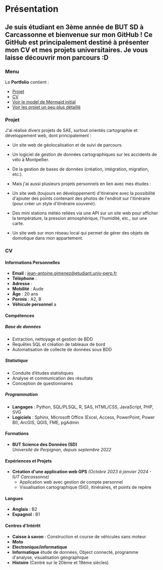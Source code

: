 # Présentation
Je suis étudiant en 3ème année de BUT SD à Carcassonne et bienvenue sur mon GitHub !
Ce GitHub est principalement destiné à présenter mon CV et mes projets universitaires. Je vous laisse découvrir mon parcours :D
---
### Menu

Le **Portfolio** contient :
- [Projet](#projet)
- [CV](#cv)
- [Voir le model de Mermaid initial](https://jean-antoine-gimenez.github.io/travaux/travaux.html)
- [Voir les projet un peu plus détaillé ](https://jean-antoine-gimenez.github.io/travaux/projet.html)

### Projet

J'ai réalisé divers projets de SAE, surtout orientés cartographie et développement web, dont principalement :

- Un site web de géolocalisation et de suivi de parcours.
- Un logiciel de gestion de données cartographiques sur les accidents de vélo à Montpellier.
- De la gestion de bases de données (création, intégration, migration, etc.).
- Mais j'ai aussi plusieurs projets personnels en lien avec mes études :

- Un site web (toujours en développement) d'itinéraire avec la possibilité d'ajouter des points contenant des photos de l'endroit sur l'itinéraire (pour créer un style d'itinéraire souvenir).
- Des mini stations météo reliées via une API sur un site web pour afficher la température, la pression atmosphérique, l'humidité, etc., sur une carte.
- Un site web sur mon réseau local qui permet de gérer des objets de domotique dans mon appartement.
### CV

#### Informations Personnelles

- **Email** : [jean-antoine.gimenez@etudiant.univ-perp.fr](mailto:jean-antoine.gimenez@etudiant.univ-perp.fr)
- **Téléphone** : 
- **Adresse** :
- **Mobilité** : Aude  
- **Âge** : 20 ans  
- **Permis** : A2, B  
- **Véhicule personnel**  a

#### Compétences

##### Base de données
- Extraction, nettoyage et gestion de BDD
- Requêtes SQL et création de tableaux de bord
- Automatisation de collecte de données sous BDD

##### Statistique
- Conduite d’études statistiques
- Analyse et communication des résultats
- Conception de questionnaires

##### Programmation
- **Langages** : Python, SQL/PLSQL, R, SAS, HTML/CSS, JavaScript, PHP, SVG
- **Logiciels** : Sphinx, Microsoft Office (Excel, Access, PowerPoint, Power BI), ArcGIS, QGIS, FME, pgAdmin

#### Formations

- **BUT Science des Données (SD)**  
  *Université de Perpignan, depuis septembre 2022*

#### Expériences et Projets

- **Création d'une application web GPS** *(Octobre 2023 à janvier 2024 - IUT Carcassonne)*  
  - Application web avec gestion de compte personnel  
  - Visualisation cartographique (SIG), itinéraires, et points de repère

#### Langues

- **Anglais** : B2  
- **Espagnol** : B1  

#### Centres d'Intérêt

- **Caisse à savon** : Construction et course de véhicules sans moteur
- **Moto**
- **Electronique/informatique**
- **Informatique** étude de données, Object connecté, programme d'analyse, visualisation géographique
- **Histoire** (Centré sur le 20ème et 19ème siècles)
